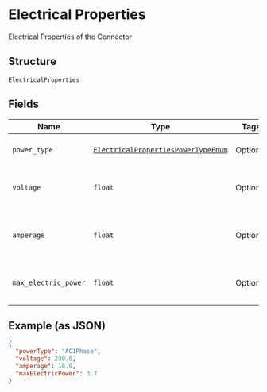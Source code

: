 
# Electrical Properties

Electrical Properties of the Connector

## Structure

`ElectricalProperties`

## Fields

| Name | Type | Tags | Description |
|  --- | --- | --- | --- |
| `power_type` | [`ElectricalPropertiesPowerTypeEnum`](../../doc/models/electrical-properties-power-type-enum.md) | Optional | Power Type used in this connector. |
| `voltage` | `float` | Optional | Voltage in Volts for this connector |
| `amperage` | `float` | Optional | Electric Current in Amperes for this connector |
| `max_electric_power` | `float` | Optional | Power in Kilowatts for this connector |

## Example (as JSON)

```json
{
  "powerType": "AC1Phase",
  "voltage": 230.0,
  "amperage": 16.0,
  "maxElectricPower": 3.7
}
```

